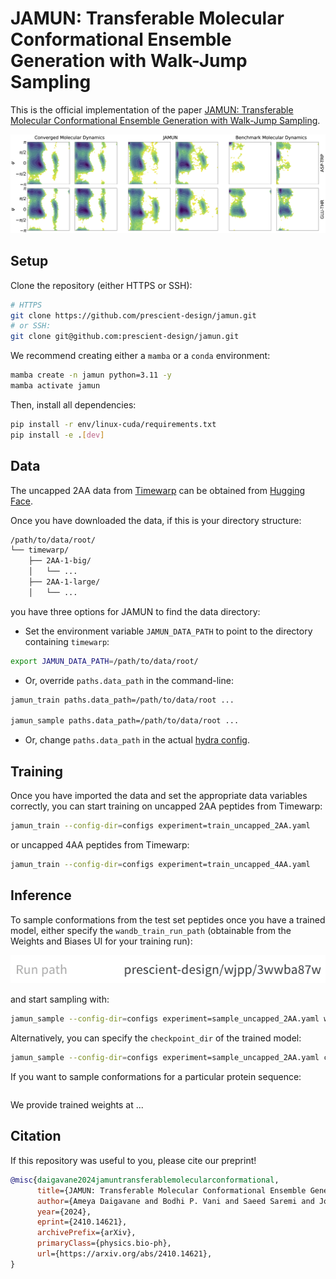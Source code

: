 # JAMUN: Transferable Molecular Conformational Ensemble Generation with Walk-Jump Sampling

This is the official implementation of the paper
[JAMUN: Transferable Molecular Conformational Ensemble Generation with Walk-Jump Sampling](https://arxiv.org/abs/2410.14621v1).

![JAMUN results on capped 2AA peptides](figures/jamun-results.png)

## Setup

Clone the repository (either HTTPS or SSH):
```bash
# HTTPS
git clone https://github.com/prescient-design/jamun.git
# or SSH:
git clone git@github.com:prescient-design/jamun.git
```

We recommend creating either a `mamba` or a `conda` environment:
```bash
mamba create -n jamun python=3.11 -y
mamba activate jamun
```

Then, install all dependencies:
```bash
pip install -r env/linux-cuda/requirements.txt
pip install -e .[dev]
```

## Data

The uncapped 2AA data from [Timewarp](https://arxiv.org/abs/2302.01170) can be obtained from [Hugging Face](https://huggingface.co/datasets/microsoft/timewarp).

Once you have downloaded the data, if this is your directory structure:
```bash
/path/to/data/root/
└── timewarp/
    ├── 2AA-1-big/
    │   └── ...
    ├── 2AA-1-large/
    │   └── ...
```
you have three options for JAMUN to find the data directory:
- Set the environment variable `JAMUN_DATA_PATH` to point to the directory containing `timewarp`:
```bash
export JAMUN_DATA_PATH=/path/to/data/root/
```

- Or, override `paths.data_path` in the command-line:
```bash
jamun_train paths.data_path=/path/to/data/root ...

jamun_sample paths.data_path=/path/to/data/root ...
```

- Or, change `paths.data_path` in the actual [hydra config](https://github.com/prescient-design/jamun/blob/main/src/jamun/hydra_config/paths/default.yaml).


## Training

Once you have imported the data and set the appropriate data variables correctly, 
you can start training on uncapped 2AA peptides from Timewarp:

```bash
jamun_train --config-dir=configs experiment=train_uncapped_2AA.yaml
```

or uncapped 4AA peptides from Timewarp:

```bash
jamun_train --config-dir=configs experiment=train_uncapped_4AA.yaml
```

## Inference

To sample conformations from the test set peptides once you have a trained model,
either specify the `wandb_train_run_path` (obtainable from the Weights and Biases UI for your training run):

<p align="center">
  <img src="https://github.com/prescient-design/jamun/blob/master/figures/wandb-run-path.png?raw=true" alt="Run path as indicated on the Weights and Biases 'Overview' page for your training run"/>
</p>

and start sampling with:

```bash
jamun_sample --config-dir=configs experiment=sample_uncapped_2AA.yaml wandb_train_run_path=...
```

Alternatively, you can specify the `checkpoint_dir` of the trained model:

```bash
jamun_sample --config-dir=configs experiment=sample_uncapped_2AA.yaml checkpoint_dir=...
```

If you want to sample conformations for a particular protein sequence:
```bash

```

We provide trained weights at ...

## Citation

If this repository was useful to you, please cite our preprint!

```bibtex
@misc{daigavane2024jamuntransferablemolecularconformational,
      title={JAMUN: Transferable Molecular Conformational Ensemble Generation with Walk-Jump Sampling}, 
      author={Ameya Daigavane and Bodhi P. Vani and Saeed Saremi and Joseph Kleinhenz and Joshua Rackers},
      year={2024},
      eprint={2410.14621},
      archivePrefix={arXiv},
      primaryClass={physics.bio-ph},
      url={https://arxiv.org/abs/2410.14621}, 
}
```